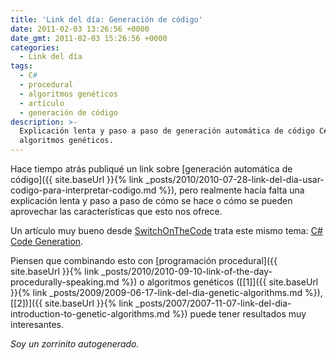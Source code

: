 ```yaml
---
title: 'Link del día: Generación de código'
date: 2011-02-03 13:26:56 +0000
date_gmt: 2011-02-03 15:26:56 +0000
categories:
  - Link del día
tags:
  - C#
  - procedural
  - algoritmos genéticos
  - artículo
  - generación de código
description: >-
  Explicación lenta y paso a paso de generación automática de código C# con
  algoritmos genéticos.
---
```



Hace tiempo atrás publiqué  un link sobre [generación automática de código]({{ site.baseUrl }}{% link _posts/2010/2010-07-28-link-del-dia-usar-codigo-para-interpretar-codigo.md %}), pero realmente hacía falta una explicación lenta y paso a paso de cómo se hace o cómo se pueden aprovechar las características que esto nos ofrece.

Un artículo muy bueno desde [SwitchOnTheCode](http://www.switchonthecode.com/) trata este mismo tema: [C# Code Generation](http://www.switchonthecode.com/tutorials/csharp-code-generation).

Piensen que combinando esto con [programación procedural]({{ site.baseUrl }}{% link _posts/2010/2010-09-10-link-of-the-day-procedurally-speaking.md %}) o algoritmos genéticos ([[1]]({{ site.baseUrl }}{% link _posts/2009/2009-06-17-link-del-dia-genetic-algorithms.md %}), [[2])]({{ site.baseUrl }}{% link _posts/2007/2007-11-07-link-del-dia-introduction-to-genetic-algorithms.md %}) puede tener resultados muy interesantes.

_Soy un zorrinito autogenerado._
